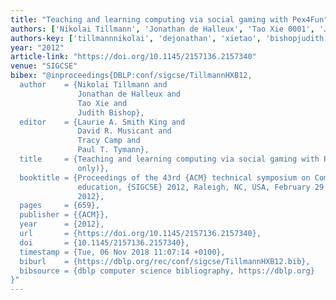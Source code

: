 ```yaml
---
title: "Teaching and learning computing via social gaming with Pex4Fun"
authors: ['Nikolai Tillmann', 'Jonathan de Halleux', 'Tao Xie 0001', 'Judith Bishop']
authors-key: ['tillmannnikolai', 'dejonathan', 'xietao', 'bishopjudith']
year: "2012"
article-link: "https://doi.org/10.1145/2157136.2157340"
venue: "SIGCSE"
bibex: "@inproceedings{DBLP:conf/sigcse/TillmannHXB12,
  author    = {Nikolai Tillmann and
               Jonathan de Halleux and
               Tao Xie and
               Judith Bishop},
  editor    = {Laurie A. Smith King and
               David R. Musicant and
               Tracy Camp and
               Paul T. Tymann},
  title     = {Teaching and learning computing via social gaming with Pex4Fun (abstract
               only)},
  booktitle = {Proceedings of the 43rd {ACM} technical symposium on Computer science
               education, {SIGCSE} 2012, Raleigh, NC, USA, February 29 - March 3,
               2012},
  pages     = {659},
  publisher = {{ACM}},
  year      = {2012},
  url       = {https://doi.org/10.1145/2157136.2157340},
  doi       = {10.1145/2157136.2157340},
  timestamp = {Tue, 06 Nov 2018 11:07:14 +0100},
  biburl    = {https://dblp.org/rec/conf/sigcse/TillmannHXB12.bib},
  bibsource = {dblp computer science bibliography, https://dblp.org}
}"
---
```


